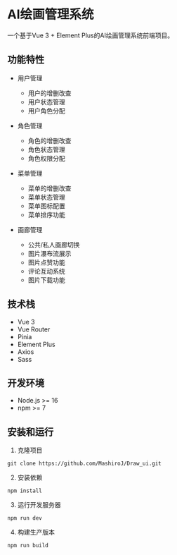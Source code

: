 # AI绘画管理系统

一个基于Vue 3 + Element Plus的AI绘画管理系统前端项目。

## 功能特性

- 用户管理
  - 用户的增删改查
  - 用户状态管理
  - 用户角色分配

- 角色管理
  - 角色的增删改查
  - 角色状态管理
  - 角色权限分配

- 菜单管理
  - 菜单的增删改查
  - 菜单状态管理
  - 菜单图标配置
  - 菜单排序功能

- 画廊管理
  - 公共/私人画廊切换
  - 图片瀑布流展示
  - 图片点赞功能
  - 评论互动系统
  - 图片下载功能

## 技术栈

- Vue 3
- Vue Router
- Pinia
- Element Plus
- Axios
- Sass

## 开发环境

- Node.js >= 16
- npm >= 7

## 安装和运行

1. 克隆项目
```
git clone https://github.com/MashiroJ/Draw_ui.git

```

2. 安装依赖
```
npm install
```
3. 运行开发服务器
```
npm run dev
```

4. 构建生产版本
```
npm run build
```